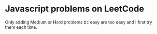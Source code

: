# Javascript problems on LeetCode

Only adding Medium or Hard problems bc easy are too easy and I first try them each time.
